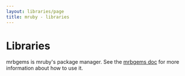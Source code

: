 ```yaml
---
layout: libraries/page
title: mruby - libraries
---
```


# Libraries 

mrbgems is mruby's package manager. See the [mrbgems doc](/docs) for more information about how to use it.
